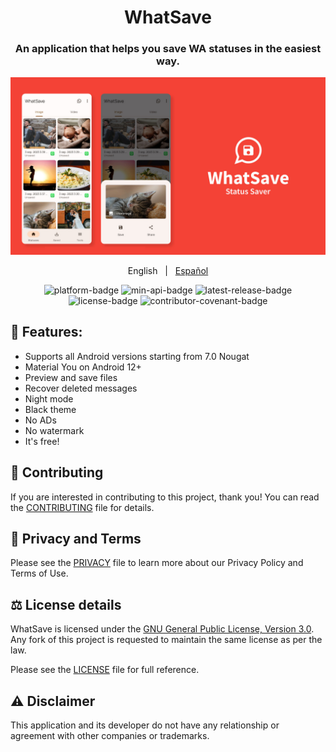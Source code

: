 <div style="text-align: center;">

# WhatSave

### An application that helps you save WA statuses in the easiest way.

![Screenshots](./art/art.jpg?raw=true)

English
&nbsp;&nbsp;|&nbsp;&nbsp;
[Español](README-es.md)

<p style="text-align: center;">
  <a href="https://github.com/mardous/WhatSave" style="text-decoration:none" aria-label="Platform: Android">
    <img src="https://img.shields.io/badge/Platform-Android-green.svg" alt="platform-badge">
  </a>
  <a href="https://github.com/mardous/WhatSave" style="text-decoration:none" aria-label="Min API: 21">
    <img src="https://img.shields.io/badge/Min_API-24-yellow.svg" alt="min-api-badge">
  </a>
  <a href="https://github.com/mardous/WhatSave/releases/latest" style="text-decoration:none" aria-label="Latest Release">
    <img src="https://img.shields.io/github/v/release/mardous/WhatSave" alt="latest-release-badge">
  </a>
  <a href="https://github.com/mardous/WhatSave/blob/master/LICENSE.md" style="text-decoration:none" aria-label="License: GPL v3">
    <img src="https://img.shields.io/github/license/mardous/WhatSave?color=blue" alt="license-badge">
  </a>
  <a href="https://github.com/mardous/WhatSave/blob/master/CODE_OF_CONDUCT.md" style="text-decoration:none" aria-label="Code of Conduct">
    <img src="https://img.shields.io/badge/Contributor_Covenant-2.1-4baaaa.svg" alt="contributor-covenant-badge">
  </a>
</p>

</div>

## 📃 Features:

* Supports all Android versions starting from 7.0 Nougat
* Material You on Android 12+
* Preview and save files
* Recover deleted messages
* Night mode
* Black theme
* No ADs
* No watermark
* It's free!

## 🤝 Contributing
If you are interested in contributing to this project, thank you! You can read the [CONTRIBUTING](CONTRIBUTING.md) file for details.

## 🔏 Privacy and Terms
Please see the [PRIVACY](PRIVACY.md) file to learn more about our Privacy Policy and Terms of Use.

## ⚖️ License details
WhatSave is licensed under the [GNU General Public License, Version 3.0](http://www.gnu.org/licenses/#GPL). Any fork of
this project is requested to maintain the same license as per the law.

Please see the [LICENSE](LICENSE.md) file for full reference.

## ⚠️ Disclaimer
This application and its developer do not have any relationship or agreement with other companies or trademarks.